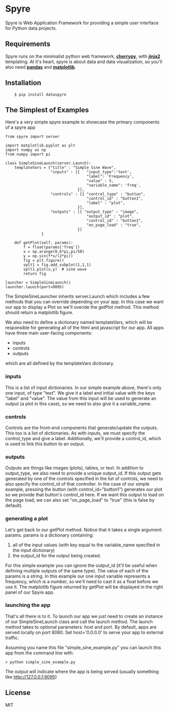 Spyre
=========

Spyre is Web Application Framework for providing a simple user interface for Python data projects.


Requirements
----
Spyre runs on the minimalist python web framework, **[cherrypy]**, with **[jinja2]** templating. At it's heart, spyre is about data and data visualization, so you'll also need **[pandas]** and **[matplotlib]**.


Installation
----
```
    $ pip install dataspyre
```


The Simplest of Examples
----
Here's a very simple spyre example to showcase the primary components of a spyre app
```
from spyre import server

import matplotlib.pyplot as plt
import numpy as np
from numpy import pi

class SimpleSineLaunch(server.Launch):
	templateVars = {"title" : "Simple Sine Wave",
					"inputs" : [{   "input_type":'text',
									"label": 'Frequency', 
									"value" : 5,
									"variable_name": 'freq', 
								}],
					"controls" : [{ "control_type" : "button",
									"control_id" : "button1",
									"label" : "plot",
								}],
					"outputs" : [{ "output_type" : "image",
									"output_id" : "plot",
									"control_id" : "button1",
									"on_page_load" : "true",
								}]
				}

	def getPlot(self, params):
		f = float(params['freq'])
		x = np.arange(0,6*pi,pi/50)
		y = np.sin(f*x/(2*pi))
		fig = plt.figure()
		splt1 = fig.add_subplot(1,1,1)
		splt1.plot(x,y)  # sine wave
		return fig

launcher = SimpleSineLaunch()
launcher.launch(port=9095)
```
The SimpleSineLauncher inherits server.Launch which includes a few methods that you can override depending on your app. In this case we want our app to display a Plot so we'll overide the getPlot method. This method should return a matplotlib figure.

We also need to define a dictionary named templateVars, which will be responsible for generating all of the html and javascript for our app.  All apps have three main user-facing components:
* inputs 
* controls
* outputs

which are all defined by the templateVars dictionary.

### inputs ###
This is a list of input dictionaries. In our simple example above, there's only one input, of type "text". We give it a label and initial value with the keys "label" and "value".  The value from this input will be used to generate an output (a plot in this case), so we need to also give it a variable_name.

### controls ###
Controls are the front-end components that generate/update the outputs. This too is a list of dictionaries. As with inputs, we must specify the control_type and give a label. Additionally, we'll provide a control_id, which is used to link this button to an output.

### outputs ###
Outputs are things like images (plots), tables, or text. In addition to output_type, we also need to provide a unique output_id. If this output gets generated by one of the controls specified in the list of controls, we need to also specify the control_id of that controller. In the case of our simple example, pressing the button (with control_id="button1") generates our plot so we provide that button's control_id here. If we want this output to load on the page load, we can also set "on_page_load" to "true" (this is false by default).

### generating a plot ###
Let's get back to our getPlot method. Notice that it takes a single argument: params. params is a dictionary containing:
1. all of the input values (with key equal to the variable_name specified in the input dictionary)
2. the output_id for the output being created.

For this simple example you can ignore the output_id (it'll be useful when defining multiple outputs of the same type). The value of each of the params is a string. In this example our one input variable represents a frequency, which is a number, so we'll need to cast it as a float before we use it.  The matplotlib figure returned by getPlot will be displayed in the right panel of our Spyre app.

### launching the app ###
That's all there is to it. To launch our app we just need to create an instance of our SimpleSineLaunch class and call the launch method. The launch method takes to optional parameters: host and port. By default, apps are served locally on port 8080. Set host='0.0.0.0' to serve your app to external traffic.

Assuming you name this file "simple_sine_example.py" you can launch this app from the command line with:
```
> python simple_sine_example.py
```
The output will indicate where the app is being served (usually something like http://127.0.0.1:9095)



License
----

MIT


[cherrypy]:http://docs.cherrypy.org/en/latest/install.html
[jinja2]:http://jinja.pocoo.org/docs/dev/intro/#installation
[pandas]:http://pandas.pydata.org/pandas-docs/stable/install.html#recommended-dependencies
[matplotlib]:http://matplotlib.org/users/installing.html

